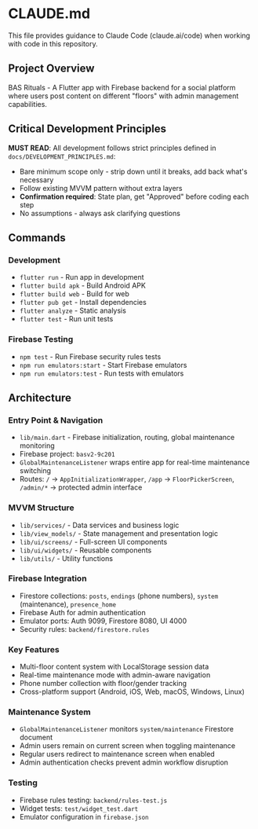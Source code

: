 # CLAUDE.md

This file provides guidance to Claude Code (claude.ai/code) when working with code in this repository.

## Project Overview

BAS Rituals - A Flutter app with Firebase backend for a social platform where users post content on different "floors" with admin management capabilities.

## Critical Development Principles

**MUST READ**: All development follows strict principles defined in `docs/DEVELOPMENT_PRINCIPLES.md`:
- Bare minimum scope only - strip down until it breaks, add back what's necessary
- Follow existing MVVM pattern without extra layers
- **Confirmation required**: State plan, get "Approved" before coding each step
- No assumptions - always ask clarifying questions

## Commands

### Development
- `flutter run` - Run app in development
- `flutter build apk` - Build Android APK  
- `flutter build web` - Build for web
- `flutter pub get` - Install dependencies
- `flutter analyze` - Static analysis
- `flutter test` - Run unit tests

### Firebase Testing
- `npm test` - Run Firebase security rules tests
- `npm run emulators:start` - Start Firebase emulators
- `npm run emulators:test` - Run tests with emulators

## Architecture

### Entry Point & Navigation
- `lib/main.dart` - Firebase initialization, routing, global maintenance monitoring
- Firebase project: `basv2-9c201`
- `GlobalMaintenanceListener` wraps entire app for real-time maintenance switching
- Routes: `/` → `AppInitializationWrapper`, `/app` → `FloorPickerScreen`, `/admin/*` → protected admin interface

### MVVM Structure
- `lib/services/` - Data services and business logic
- `lib/view_models/` - State management and presentation logic
- `lib/ui/screens/` - Full-screen UI components  
- `lib/ui/widgets/` - Reusable components
- `lib/utils/` - Utility functions

### Firebase Integration
- Firestore collections: `posts`, `endings` (phone numbers), `system` (maintenance), `presence_home`
- Firebase Auth for admin authentication
- Emulator ports: Auth 9099, Firestore 8080, UI 4000
- Security rules: `backend/firestore.rules`

### Key Features
- Multi-floor content system with LocalStorage session data
- Real-time maintenance mode with admin-aware navigation
- Phone number collection with floor/gender tracking
- Cross-platform support (Android, iOS, Web, macOS, Windows, Linux)

### Maintenance System
- `GlobalMaintenanceListener` monitors `system/maintenance` Firestore document
- Admin users remain on current screen when toggling maintenance
- Regular users redirect to maintenance screen when enabled
- Admin authentication checks prevent admin workflow disruption

### Testing
- Firebase rules testing: `backend/rules-test.js`
- Widget tests: `test/widget_test.dart`
- Emulator configuration in `firebase.json`